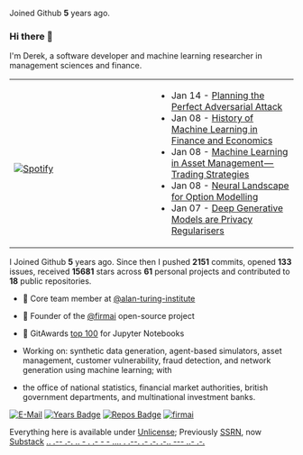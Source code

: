 Joined Github **5** years ago.

### Hi there 👋
I'm Derek, a software developer and machine learning researcher in management sciences and finance. 

<table width="100%"> 
  <tr>
  <td width="50%">
      
&nbsp; <br> [![Spotify](https://novatorem-nu-seven.vercel.app/api/spotify)](https://open.spotify.com/user/1280520793)

  </td>
  <td width="50%">
  

<!-- feed start -->
- Jan 14 - [Planning the Perfect Adversarial Attack](https://theparlour.substack.com/p/adversarial-attack-in-finance)
- Jan 08 - [History of Machine Learning in Finance and Economics](https://theparlour.substack.com/p/history-of-machine-learning-in-finance)
- Jan 08 - [Machine Learning in Asset Management&#8202;&#8212;&#8202;Trading Strategies](https://theparlour.substack.com/p/machine-learning-in-asset-management-trading-strategies-b7ae163e7809)
- Jan 08 - [Neural Landscape for Option Modelling](https://theparlour.substack.com/p/neural-landscape-for-option-modelling)
- Jan 07 - [Deep Generative Models are Privacy Regularisers ](https://theparlour.substack.com/p/deep-generative-models-are-privacy)
<!-- feed end -->


  </td>
  </table>

I Joined Github **5** years ago. Since then I pushed **2151** commits, opened **133** issues, received **15681** stars across **61** personal projects and contributed to **18** public repositories.


- 👥 Core team member at [@alan-turing-institute](https://github.com/alan-turing-institute)

- 🧭 Founder of the [@firmai](https://github.com/firmai) open-source project

- 🦌 GitAwards [top 100](http://git-awards.com/users?language=jupyter_notebook) for Jupyter Notebooks


 - Working on: synthetic data generation, agent-based simulators, asset management, customer vulnerability, fraud detection, and network generation using machine learning; with
 - the office of national statistics, financial market authorities, british government departments, and multinational investment banks. 


<!--- - 👁️ Advisor at ... --->

  [![E-Mail](https://img.shields.io/badge/email-reveal-2a8?style=flat-square&logo=gmail&logoColor=white)](https://mailhide.io/e/3ZNzb8gi)
[![Years Badge](https://badges.pufler.dev/years/firmai)](https://badges.pufler.dev)
[![Repos Badge](https://badges.pufler.dev/repos/firmai)](https://badges.pufler.dev)
[![firmai](https://komarev.com/ghpvc/?username=firmai)](firmai.org)




Everything here is available under [Unlicense](https://unlicense.org/); Previously [SSRN](https://papers.ssrn.com/sol3/cf_dev/AbsByAuth.cfm?per_id=3160654), now [Substack](https://theparlour.substack.com/) [..    .-- .-. .. - .    .- -    - .... .    .--. .- .-. .-.. --- ..- .-.](https://theparlour.substack.com/)
                            




